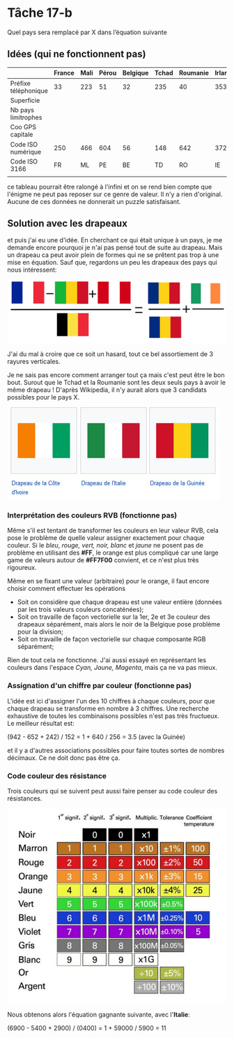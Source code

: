 # Tâche 17-b

Quel pays sera remplacé par X dans l’équation suivante

## Idées (qui ne fonctionnent pas)

|                     | France | Mali   | Pérou  | Belgique | Tchad | Roumanie | Irlande | X |
| ------------------- | ------ | ------ | ------ | ------ | ------ | ------ | ------ | ------ |
| Préfixe téléphonique| 33     | 223    | 51     | 32     | 235    | 40     | 353    |        |
| Superficie          |        |        |        |        |        |        |        |        |
| Nb pays limitrophes |        |        |        |        |        |        |        |        |
| Coo GPS capitale    |        |        |        |        |        |        |        |        |
| Code ISO numérique  | 250    | 466    | 604    | 56     | 148    | 642    | 372    |        |
| Code ISO 3166       | FR     | ML     | PE     | BE     | TD     | RO     | IE     |        |
|                     |        |        |        |        |        |        |        |        |


ce tableau pourrait être ralongé à l'infini et on se rend bien compte que l'énigme ne peut pas reposer sur ce genre de valeur. Il n'y a rien d'original. Aucune de ces données ne donnerait un puzzle satisfaisant.

## Solution avec les drapeaux

et puis j'ai eu une d'idée. En cherchant ce qui était unique à un pays, je me demande encore pourquoi je n'ai pas pensé tout de suite au drapeau. Mais un drapeau ca peut avoir plein de formes qui ne se prêtent pas trop à une mise en équation. Sauf que, regardons un peu les drapeaux des pays qui nous intéressent:

![Flags](17_Flags_Equation.png)

J'ai du mal à croire que ce soit un hasard, tout ce bel assortiement de 3 rayures verticales.

Je ne sais pas encore comment arranger tout ça mais c'est peut être le bon bout. Surout que le Tchad et la Roumanie sont les deux seuls pays à avoir le même drapeau ! D'après Wikipedia, il n'y aurait alors que 3 candidats possibles pour le pays X.

![FlagsX](17-FlagsX.jpg)

### Interprétation des couleurs RVB (fonctionne pas)

Même s'il est tentant de transformer les couleurs en leur valeur RVB, cela pose le problème de quelle valeur assigner exactement pour chaque couleur. Si le *bleu*, *rouge, vert, noir, blanc* et *jaune* ne posent pas de problème en utilisant des **\#FF**, le orange est plus compliqué car une large game de valeurs autour de **\#FF7F00** convient, et ce n'est plus très rigoureux.

Même en se fixant une valeur (arbitraire) pour le orange, il faut encore choisir comment effectuer les opérations

* Soit on considère que chaque drapeau est une valeur entière (données par les trois valeurs couleurs concaténées);
* Soit on travaille de façon vectorielle sur la 1er, 2e et 3e couleur des drapeaux séparément, mais alors le noir de la Belgique pose problème pour la division;
* Soit on travaille de façon vectorielle sur chaque composante RGB séparément;

Rien de tout cela ne fonctionne. J'ai aussi essayé en représentant les couleurs dans l'espace *Cyan, Jaune, Magenta*, mais ça ne va pas mieux.

### Assignation d'un chiffre par couleur (fonctionne pas)

L'idée est ici d'assigner l'un des 10 chiffres à chaque couleurs, pour que chaque drapeau se transforme en nombre à 3 chiffres. Une recherche exhaustive de toutes les combinaisons possibles n'est pas très fructueux. Le meilleur résultat est:

(942 - 652 + 242) / 152 = 1 + 640 / 256 = 3.5 (avec la Guinée)

et il y a d'autres associations possibles pour faire toutes sortes de nombres décimaux. Ce ne doit donc pas être ça.

### Code couleur des résistance

Trois couleurs qui se suivent peut aussi faire penser au code couleur des résistances.

![FlagsX](17-ColorCode.png)

Nous obtenons alors l'équation gagnante suivante, avec l'**Italie**:

(6900 - 5400 + 2900) / (0400) = 1 + 59000 / 5900 = 11

